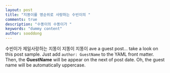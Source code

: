 ```yaml
---
layout: post
title: "지똥이를 영순위로 사랑하는 수빈이의 "
comments: true
description: "수똥이의 수똥이가 "
keywords: "dummy content"
author: sooddong
---
```


수빈이가 제일사랑하는 지똥이 지똥이 지똥이 ave a guest post... take a look on this post sample. Just add `author: GuestName` to the YAML front matter. Then, the **GuestName** will be appear on the next of post date. Oh, the guest name will be automatically uppercase.
